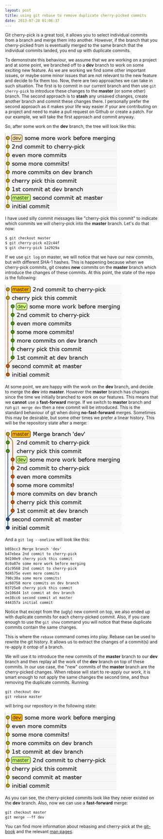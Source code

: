 ```yaml
---
layout: post
title: using git rebase to remove duplicate cherry-picked commits
date: 2013-07-28 01:06:37
---
```


Git cherry-pick is a great tool, it allows you to select individual commits
from a branch and merge them into another. However, if the branch that you
cherry-picked from is eventually merged to the same branch that the individual
commits landed, you end up with duplicate commits.

To demonstrate this behaviour, we assume that we are working on a project
and at some point, we branched off to a __dev__ branch to work on some exciting
new feature. As we are working we find some other important issues, or maybe
some minor issues that are not relevant to the new feature and decide to fix
them too. Now, there are two approaches we can take in such situation. The
first is to commit in our current branch and then use `git cherry-pick` to
introduce these changes to the __master__ (or some other) branch. The second
approach is to __stash__ any unsaved changes, create another branch
and commit these changes there. I personally prefer the second approach
as it makes your life way easier if your are contributing on a
project and need to make a pull request on Github or create a patch.
For our example, we will take the first approach and commit anyway.

So, after some work on the __dev__ branch, the tree will look like this:

![dev branch](/assets/dev-branch.png)

I have used silly commit messages like "cherry-pick this commit" to
indicate which commits we will cherry-pick into the __master__
branch. Let's do that now:

    $ git checkout master
    $ git cherry-pick e22c44f
    $ git cherry-pick 1a2929a

If we use `git log` on master, we will notice that we have our new
commits, but with different SHA-1 hashes. This is happening because when
we cherry-pick commits, git creates __new__
commits on the __master__ branch which introduce
the changes of these commits. At this point, the state of
the repo is the following:

![repot state after cherry-pick](/assets/after-cp.png)

At some point, we are happy with the work on the __dev__ branch, and
decide to merge the __dev__ into __master__. However the __master__
branch has changes since the time we initially branched to work on our
features. This means that we __cannot__ use a __fast-forward__ merge.
If we switch to __master__ branch and run `git merge dev` then a new
commit will be introduced. This is the standard behaviour of git when
doing __no-fast-forward__ merges. Sometimes this may be desirable, but
some other times we prefer a linear history. This will be the repository
state after a merge:

![repo state after merge](/assets/no-ff-merge.png)

And a `git log --oneline` will look like this:

    b05bcc3 Merge branch 'dev'
    b47ebea 2nd commit to cherry-pick
    9d190e9 cherry pick this commit
    8c0a87e some more work before merging
    d1c9568 2nd commit to cherry-pick
    9d4575e even more commits
    790c30a some more commits!
    ac60758 more commits on dev branch
    03725e0 cherry pick this commit
    2e106d4 1st commit at dev branch
    ee38cc6 second commit at master
    444357a initial commit

Notice that except from the (ugly) new commit on top, we also ended up
with duplicate commits for each cherry-picked commit. Also, if you care
enough to use the `git show` command you will notice
that these duplicate commits contain the same changes.

This is where the `rebase` command comes into play. Rebase can be used
to rewrite the git history. It allows us to extract the changes of a
commit(s) and re-apply it ontop of a branch.

We will use it to introduce the new commits of
the __master__ branch to our __dev__ branch and then replay all the
work of the __dev__ branch on top of these commits. In our use case,
the "new" commits of the __master__ branch are the cherry-picked
changes. When rebase will start to re-apply our work, it is smart
enough to not apply the same changes the second time, and thus removing
the duplicate commits. Running:

    git checkout dev
    git rebase master

will bring our repository in the following state:

![repo state after rebase](/assets/after-rebase.png)

As you can see, the cherry-picked commits look like they never
existed on the __dev__ branch. Also, now we can use a __fast-forward__
merge:

    git checkout master
    git merge --ff dev

You can find more information about rebasing and cherry-pick at the
[git-book](http://git-scm.com/) and the relevant
[man pages](https://www.kernel.org/pub/software/scm/git/docs/).

